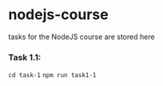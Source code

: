 # nodejs-course
tasks for the NodeJS course are stored here

### Task 1.1: 
`cd task-1`
`npm run task1-1`
